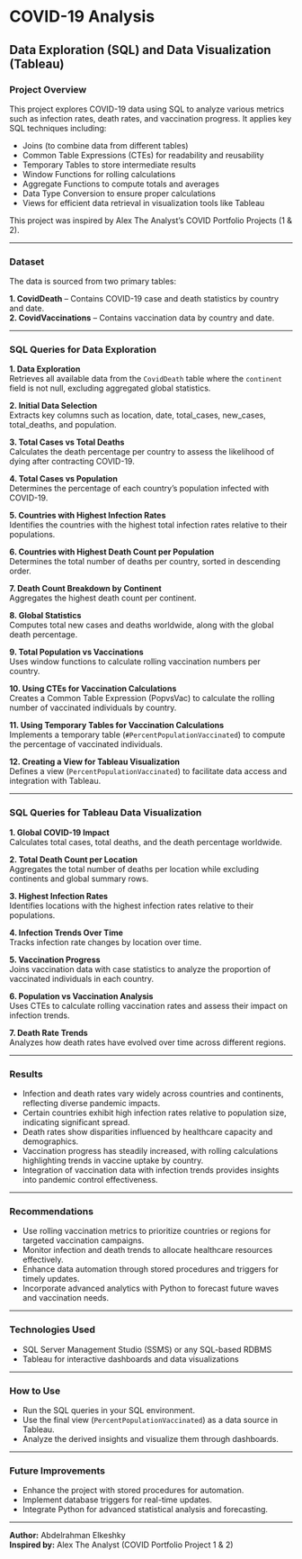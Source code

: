 # COVID-19 Analysis  
## Data Exploration (SQL) and Data Visualization (Tableau)

### Project Overview

This project explores COVID-19 data using SQL to analyze various metrics such as infection rates, death rates, and vaccination progress. It applies key SQL techniques including:

- Joins (to combine data from different tables)  
- Common Table Expressions (CTEs) for readability and reusability  
- Temporary Tables to store intermediate results  
- Window Functions for rolling calculations  
- Aggregate Functions to compute totals and averages  
- Data Type Conversion to ensure proper calculations  
- Views for efficient data retrieval in visualization tools like Tableau

This project was inspired by Alex The Analyst’s COVID Portfolio Projects (1 & 2).

---

### Dataset

The data is sourced from two primary tables:

**1. CovidDeath** – Contains COVID-19 case and death statistics by country and date.  
**2. CovidVaccinations** – Contains vaccination data by country and date.

---

### SQL Queries for Data Exploration

**1. Data Exploration**  
Retrieves all available data from the `CovidDeath` table where the `continent` field is not null, excluding aggregated global statistics.

**2. Initial Data Selection**  
Extracts key columns such as location, date, total_cases, new_cases, total_deaths, and population.

**3. Total Cases vs Total Deaths**  
Calculates the death percentage per country to assess the likelihood of dying after contracting COVID-19.

**4. Total Cases vs Population**  
Determines the percentage of each country’s population infected with COVID-19.

**5. Countries with Highest Infection Rates**  
Identifies the countries with the highest total infection rates relative to their populations.

**6. Countries with Highest Death Count per Population**  
Determines the total number of deaths per country, sorted in descending order.

**7. Death Count Breakdown by Continent**  
Aggregates the highest death count per continent.

**8. Global Statistics**  
Computes total new cases and deaths worldwide, along with the global death percentage.

**9. Total Population vs Vaccinations**  
Uses window functions to calculate rolling vaccination numbers per country.

**10. Using CTEs for Vaccination Calculations**  
Creates a Common Table Expression (PopvsVac) to calculate the rolling number of vaccinated individuals by country.

**11. Using Temporary Tables for Vaccination Calculations**  
Implements a temporary table (`#PercentPopulationVaccinated`) to compute the percentage of vaccinated individuals.

**12. Creating a View for Tableau Visualization**  
Defines a view (`PercentPopulationVaccinated`) to facilitate data access and integration with Tableau.

---

### SQL Queries for Tableau Data Visualization

**1. Global COVID-19 Impact**  
Calculates total cases, total deaths, and the death percentage worldwide.

**2. Total Death Count per Location**  
Aggregates the total number of deaths per location while excluding continents and global summary rows.

**3. Highest Infection Rates**  
Identifies locations with the highest infection rates relative to their populations.

**4. Infection Trends Over Time**  
Tracks infection rate changes by location over time.

**5. Vaccination Progress**  
Joins vaccination data with case statistics to analyze the proportion of vaccinated individuals in each country.

**6. Population vs Vaccination Analysis**  
Uses CTEs to calculate rolling vaccination rates and assess their impact on infection trends.

**7. Death Rate Trends**  
Analyzes how death rates have evolved over time across different regions.

---

### Results

- Infection and death rates vary widely across countries and continents, reflecting diverse pandemic impacts.  
- Certain countries exhibit high infection rates relative to population size, indicating significant spread.  
- Death rates show disparities influenced by healthcare capacity and demographics.  
- Vaccination progress has steadily increased, with rolling calculations highlighting trends in vaccine uptake by country.  
- Integration of vaccination data with infection trends provides insights into pandemic control effectiveness.

---

### Recommendations

- Use rolling vaccination metrics to prioritize countries or regions for targeted vaccination campaigns.  
- Monitor infection and death trends to allocate healthcare resources effectively.  
- Enhance data automation through stored procedures and triggers for timely updates.  
- Incorporate advanced analytics with Python to forecast future waves and vaccination needs.

---

### Technologies Used

- SQL Server Management Studio (SSMS) or any SQL-based RDBMS  
- Tableau for interactive dashboards and data visualizations

---

### How to Use

- Run the SQL queries in your SQL environment.  
- Use the final view (`PercentPopulationVaccinated`) as a data source in Tableau.  
- Analyze the derived insights and visualize them through dashboards.

---

### Future Improvements

- Enhance the project with stored procedures for automation.  
- Implement database triggers for real-time updates.  
- Integrate Python for advanced statistical analysis and forecasting.

---

**Author:** Abdelrahman Elkeshky  
**Inspired by:** Alex The Analyst (COVID Portfolio Project 1 & 2)
